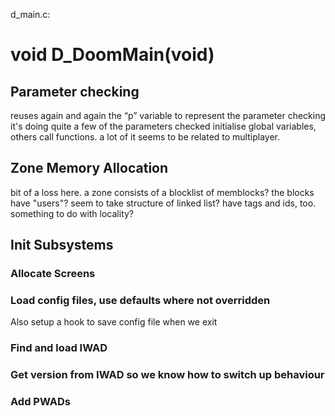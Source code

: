 d_main.c:
# void D_DoomMain(void)

## Parameter checking
reuses again and again the “p” variable to represent the parameter checking it's doing
quite a few of the parameters checked initialise global variables, others call functions. a lot of it seems to be related to multiplayer.

## Zone Memory Allocation
bit of a loss here. a zone consists of a blocklist of memblocks?
the blocks have "users"? seem to take structure of linked list?
have tags and ids, too. 
something to do with locality?

## Init Subsystems

### Allocate Screens

### Load config files, use defaults where not overridden

Also setup a hook to save config file when we exit

### Find and load IWAD

### Get version from IWAD so we know how to switch up behaviour

### Add PWADs
